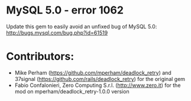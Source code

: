 # MySQL 5.0 - error 1062

Update this gem to easily avoid an unfixed bug of MySQL 5.0:
http://bugs.mysql.com/bug.php?id=61519

# Contributors: 

- Mike Perham (https://github.com/mperham/deadlock_retry) and 37signal (https://github.com/rails/deadlock_retry) for the original gem 
- Fabio Confalonieri, Zero Computing S.r.l. (http://www.zero.it) for the mod on mperham/deadlock_retry-1.0.0 version